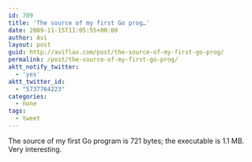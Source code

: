 ```yaml
---
id: 709
title: 'The source of my first Go prog…'
date: 2009-11-15T11:05:55+00:00
author: Avi
layout: post
guid: http://aviflax.com/post/the-source-of-my-first-go-prog/
permalink: /post/the-source-of-my-first-go-prog/
aktt_notify_twitter:
  - 'yes'
aktt_twitter_id:
  - "5737764223"
categories:
  - none
tags:
  - tweet
---
```

The source of my first Go program is 721 bytes; the executable is 1.1 MB. Very interesting.